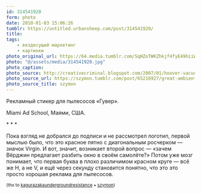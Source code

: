 ```yaml
---
id: 314541920
form: photo
date: 2010-01-03 15:06:26
tumblr: https://untitled.urbansheep.com/post/314541920/
title:
tags:
    - вездесущий маркетинг
    - картинки
photo_original_url: https://64.media.tumblr.com/SqHZoTWKZhkjf4fyE49hiiWio1_1280.jpg
photo: "@/assets/media/314541920.jpg"
photo_caption:
photo_source: http://creativecriminal.blogspot.com/2007/01/hoover-vacuums.html
photo_source_url: https://szymon.tumblr.com/post/65216927/great-ambient-for-hoover-vacuums
photo_source_title: szymon
---
```


<p>Рекламный стикер для пылесосов «Гувер».</p>
<p>Miami Ad School, Маями, США.</p>

<p>* * *</p>

<p>Пока взгляд не добрался до подписи и не рассмотрел логотип, первой мыслью было, что это красное пятно с диагональным росчерком — значок Virgin. И вот, значит, возникает второй вопрос — «зачем Вёрджин предлагает разбить окно в своём самолёте?» Потом уже мозг понимает, что первая буква в плохо различимом красном круге — всё же H, а не V, и ещё через секунду становится понятно, что это это просто хорошая реклама для пылесосов.</p>

<p><small>(thx to <a href="http://kagurazakaundergroundresistance.tumblr.com/post/313631985" class="tumblr_blog">kagurazakaundergroundresistance</a> • <a href="http://szymon.tumblr.com/post/65216927/great-ambient-for-hoover-vacuums">szymon</a>)</small></p>
